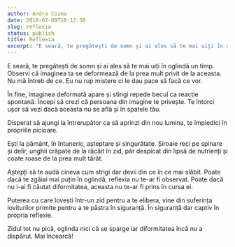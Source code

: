 ```yaml
---
author: Andra Cozma
date: 2018-07-09T18:12:50
slug: reflexia
status: publish
title: Reflexia
excerpt: "E seară, te pregătești de somn și ai ales să te mai uiți în oglindă un timp. Observi că imaginea  "
---
```

E seară, te pregătești de somn și ai ales să te mai uiți în oglindă un timp. Observi că imaginea ta se deformează de la prea mult privit de la aceasta. Nu mă întreb de ce. Eu nu rup mistere ci le dau pace să facă ce vor.

În fine, imaginea deformată apare și stingi repede becul ca reacție spontană. Începi să crezi că persoana din imagine te privește. Te întorci ușor să vezi dacă aceasta nu se află și în spatele tău.

Disperat să ajungi la întrerupător ca să aprinzi din nou lumina, te împiedici în propriile picioare.

Ești la pământ, în întuneric, așteptare și singurătate. Șiroaie reci pe spinare și delir, unghii crăpate de la râcâit în zid, păr despicat din lipsă de nutrienți și coate roase de la prea mult târât.

Aștepți să te audă cineva cum strigi dar devii din ce în ce mai slăbit. Poate dacă te zgâiai mai puțin în oglindă, reflexia nu te-ar fi observat. Poate dacă nu i-ai fi căutat diformitatea, aceasta nu te-ar fi prins în cursa ei.

Puterea cu care lovești într-un zid pentru a te elibera, vine din suferința loviturilor primite pentru a te păstra în siguranță. În siguranță dar captiv în propria reflexie.

Zidul tot nu pică, oglinda nici că se sparge iar diformitatea încă nu a dispărut. Mai încearcă!
    